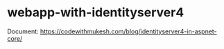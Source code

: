 ﻿# webapp-with-identityserver4

Document: https://codewithmukesh.com/blog/identityserver4-in-aspnet-core/

